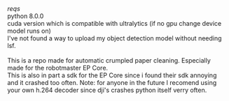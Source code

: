 *reqs* \
python 8.0.0 \
cuda version which is compatible with ultralytics (if no gpu change device model runs on) \
I've not found a way to upload my object detection model without needing lsf. \
\
This is a repo made for automatic crumpled paper cleaning. Especially made for the robotmaster EP Core. \
This is also in part a sdk for the EP Core since i found their sdk annoying and it crashed too often. Note: for anyone in the future I recomend using your own h.264 decoder since dji's crashes python itself verry often.
